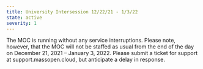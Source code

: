 ```yaml
---
title: University Intersession 12/22/21 - 1/3/22
state: active
severity: 1
---
```

The MOC is running without any service interruptions. Please note, however, that the MOC will not be staffed as usual from the end of the day on December 21, 2021 – January 3, 2022. Please submit a ticket for support at support.massopen.cloud, but anticipate a delay in  response.
